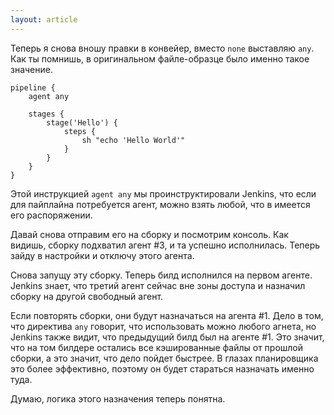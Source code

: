 ```yaml
---
layout: article
---
```

Теперь я снова вношу правки в конвейер, вместо `none` выставляю `any`. Как ты помнишь, в оригинальном файле-образце было именно такое значение.

```
pipeline {
    agent any

    stages {
        stage('Hello') {
            steps {
                sh "echo 'Hello World'"
            }
        }
    }
}
```

Этой инструкцией `agent any` мы проинструктировали Jenkins, что если для пайплайна потребуется агент, можно взять любой, что в имеется его распоряжении.

Давай снова отправим его на сборку и посмотрим консоль. Как видишь, сборку подхватил агент #3, и та успешно исполнилась. Теперь зайду в настройки и отключу этого агента.

Снова запущу эту сборку. Теперь билд исполнился на первом агенте. Jenkins знает, что третий агент сейчас вне зоны доступа и назначил сборку на другой свободный агент.

Если повторять сборки, они будут назначаться на агента #1. Дело в том, что директива `any` говорит, что использовать можно любого агнета, но Jenkins также видит, что предыдущий билд был на агенте #1. Это значит, что на том билдере остались все кэшированные файлы от прошлой сборки, а это значит, что дело пойдет быстрее. В глазах планировщика это более эффективно, поэтому он будет стараться назначать именно туда.

Думаю, логика этого назначения теперь понятна.
